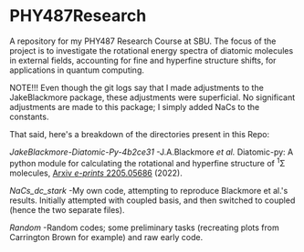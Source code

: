 # PHY487Research
A repository for my PHY487 Research Course at SBU. The focus of the project is to investigate the rotational energy spectra of diatomic molecules in external fields, accounting for fine and hyperfine structure shifts, for applications in quantum computing.

NOTE!!! Even though the git logs say that I made adjustments to the JakeBlackmore package, these adjustments were superficial. No significant adjustments are made to this package; I simply added NaCs to the constants. 

That said, here's a breakdown of the directories present in this Repo:

*JakeBlackmore-Diatomic-Py-4b2ce31* -J.A.Blackmore *et al.* Diatomic-py: A python module for calculating the rotational and hyperfine structure of <sup>1</sup>Σ molecules, [Arxiv *e-prints* 2205.05686](https://arxiv.org/abs/2205.05686) (2022).

*NaCs_dc_stark* -My own code, attempting to reproduce Blackmore et al.'s results. Initially attempted with coupled basis, and then switched to coupled (hence the two separate files).

*Random* -Random codes; some preliminary tasks (recreating plots from Carrington Brown for example) and raw early code.